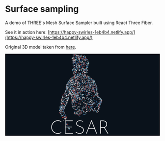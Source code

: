 # Surface sampling

A demo of THREE's Mesh Surface Sampler built using React Three Fiber.

See it in action here: [https://happy-swirles-1eb4b4.netlify.app/](https://happy-swirles-1eb4b4.netlify.app/)

Original 3D model taken from [here](https://sketchfab.com/3d-models/cesar-louvre-museum-30f43907f7814582b5dacbbadbabbe6d).

![Surface Sampler](sampler.png)
